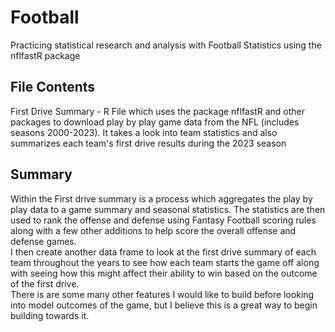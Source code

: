 # Football
Practicing statistical research and analysis with Football Statistics using the nflfastR package

## File Contents
First Drive Summary - R File which uses the package nflfastR and other packages to download play by play game data from the NFL (includes seasons 2000-2023). It takes a look into team statistics and also summarizes each team's first drive results during the 2023 season

## Summary
Within the First drive summary is a process which aggregates the play by play data to a game summary and seasonal statistics. The statistics are then used to rank the offense and defense using Fantasy Football scoring rules along with a few other additions to help score the overall offense and defense games.
<br>
I then create another data frame to look at the first drive summary of each team throughout the years to see how each team starts the game off along with seeing how this might affect their ability to win based on the outcome of the first drive.
<br>
There is are some many other features I would like to build before looking into model outcomes of the game, but I believe this is a great way to begin building towards it.
